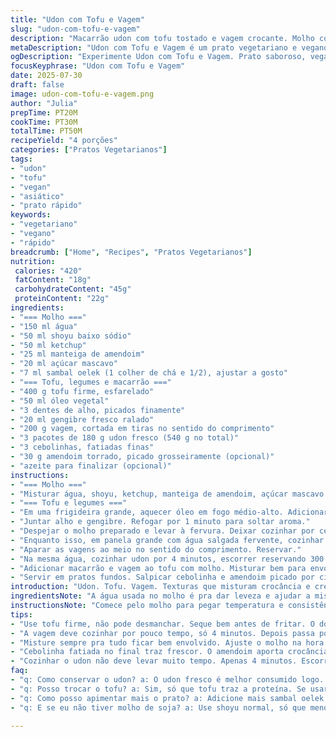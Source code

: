 ```yaml
---
title: "Udon com Tofu e Vagem"
slug: "udon-com-tofu-e-vagem"
description: "Macarrão udon com tofu tostado e vagem crocante. Molho com água, shoyu, ketchup, manteiga de amendoim, açúcar mascavo e pimenta sambal. Cozinha rápida, suja pouca louça. Um prato vegetariano, vegano, sem glúten, sem lactose. Combina texturas, sabores intensos, picância leve e toque adocicado. Apimentado na medida. Finaliza com cebolinha e amendoim torrado opcional, pra crocância. Acompanhamento simples. Preparação em etapas rápidas, aproveita água da massa pra ajustar molho. Pra quem curte cozinha asiática descomplicada, cheia de sabor e colorida."
metaDescription: "Udon com Tofu e Vagem é um prato vegetariano e vegano, cheio de sabor. Rápido, sem complicação. Perfeito para quem ama cozinha asiática."
ogDescription: "Experimente Udon com Tofu e Vagem. Prato saboroso, vegano e sem glúten. Mistura de texturas e sabores. Ideal para quem ama sabores asiáticos."
focusKeyphrase: "Udon com Tofu e Vagem"
date: 2025-07-30
draft: false
image: udon-com-tofu-e-vagem.png
author: "Julia"
prepTime: PT20M
cookTime: PT30M
totalTime: PT50M
recipeYield: "4 porções"
categories: ["Pratos Vegetarianos"]
tags:
- "udon"
- "tofu"
- "vegan"
- "asiático"
- "prato rápido"
keywords:
- "vegetariano"
- "vegano"
- "rápido"
breadcrumb: ["Home", "Recipes", "Pratos Vegetarianos"]
nutrition: 
 calories: "420"
 fatContent: "18g"
 carbohydrateContent: "45g"
 proteinContent: "22g"
ingredients:
- "=== Molho ==="
- "150 ml água"
- "50 ml shoyu baixo sódio"
- "50 ml ketchup"
- "25 ml manteiga de amendoim"
- "20 ml açúcar mascavo"
- "7 ml sambal oelek (1 colher de chá e 1/2), ajustar a gosto"
- "=== Tofu, legumes e macarrão ==="
- "400 g tofu firme, esfarelado"
- "50 ml óleo vegetal"
- "3 dentes de alho, picados finamente"
- "20 ml gengibre fresco ralado"
- "200 g vagem, cortada em tiras no sentido do comprimento"
- "3 pacotes de 180 g udon fresco (540 g no total)"
- "3 cebolinhas, fatiadas finas"
- "30 g amendoim torrado, picado grosseiramente (opcional)"
- "azeite para finalizar (opcional)"
instructions:
- "=== Molho ==="
- "Misturar água, shoyu, ketchup, manteiga de amendoim, açúcar mascavo e sambal oelek em uma tigela até ficar homogêneo. Ajustar pimenta e reservar."
- "=== Tofu e legumes ==="
- "Em uma frigideira grande, aquecer óleo em fogo médio-alto. Adicionar tofu esfarelado e dourar mexendo sempre, cerca de 12 minutos até ficar crocante e dourado."
- "Juntar alho e gengibre. Refogar por 1 minuto para soltar aroma."
- "Despejar o molho preparado e levar à fervura. Deixar cozinhar por cerca de 7 minutos, mexendo para engrossar e cobrir o tofu."
- "Enquanto isso, em panela grande com água salgada fervente, cozinhar vagem por 4 minutos. Retirar com escumadeira, passar em água fria rapidamente, escorrer."
- "Aparar as vagens ao meio no sentido do comprimento. Reservar."
- "Na mesma água, cozinhar udon por 4 minutos, escorrer reservando 300 ml da água do cozimento."
- "Adicionar macarrão e vagem ao tofu com molho. Misturar bem para envolver. Se ficar muito grosso, ir acrescentando a água do cozimento até soltar o molho e ficar cremoso."
- "Servir em pratos fundos. Salpicar cebolinha e amendoim picado por cima. Se quiser, um fio de azeite para finalizar."
introduction: "Udon. Tofu. Vagem. Texturas que misturam crocância e cremosidade. Molho que junta doce, salgado e picante. Rápido de fazer, sem complicação. Sem ingredientes de origem animal. Sem lactose, sem ovo, sem nozes. Uma pegada asiática calmante pro dia a dia. Lave, pique, frite, misture, cozinhe, sirva. A comida vira uma coisa simples, que pede só fome e vontade. Garanta só que tem lugar pra todos à mesa. Se der, conserve o sabor crocante da vagem com água fria. Tofu firme é regra, pra não desmanchar. E as nozes? Amendoim entra pra dar sotaque, crocante e cheiroso, mas pode tirar se quiser leve."
ingredientsNote: "A água usada no molho é pra dar leveza e ajudar a misturar ingredientes que dupla como ketchup levemente ácido e a manteiga de amendoim rica e cremosa. Trocar a manteiga de amendoim por tahine dá outra vibe, mais neutra e delicada. Shoyu reduzido em sódio evita sal em excesso. A vagem precisa estar firme, quase crocante, por isso cozimento rápido e banho frio. Udon fresco é melhor que o seco pela textura e rapidez. No lugar da vagem, pode usar brócolis picado ou aspargos para variar. O amendoim é opcional, e pode ser substituído por sementes de gergelim torradas. O gengibre e alho vêm para dar aquela profundidade picante, mas fraca, que só aumenta o sabor final."
instructionsNote: "Comece pelo molho para pegar temperatura e consistência. Enquanto o tofu cozinha, vai preparando os legumes para não perder o timing. Tenha atenção na hora de dourar o tofu pra criar textura. Misture com o molho ainda quente pra que ele absorva aroma e sabor. Use a água do cozimento das massas para ajustar a textura do molho, nem menos nem mais, fino ou muito grosso perde a graça. Rápido na frigideira, demora na água, pra manter legumes crocantes. Servir rápido pra não perder calor e sabor. Finalizar com amendoim ou cebolinha oferece aroma fresco e crocante, perfeito pra quebrar a maciez do prato."
tips:
- "Use tofu firme, não pode desmanchar. Seque bem antes de fritar. O dorado é essencial pra textura. Foque em não mexer demais pra não esfarelar. O molho deve ser ajustado na hora. Água do cozimento = segredo."
- "A vagem deve cozinhar por pouco tempo, só 4 minutos. Depois passa por água fria imediata. Isso garante a crocância. Tente outros legumes também. Brócolis ou aspargos são boas trocas. Mantenha sempre água escorrendo."
- "Misture sempre pra tudo ficar bem envolvido. Ajuste o molho na hora. Se grosso demais, use a água reservada. Pra não perder o sabor e aroma, sirva imediatamente. Na mesa não deixa esfriar. Isso estraga a experiência."
- "Cebolinha fatiada no final traz frescor. O amendoim aporta crocância, mas é opcional. Sementes de gergelim também são legais aqui. Mantenha a quantidade de shoyu controlada. Se exagerar, pode salgá-lo. Experimente e ajuste."
- "Cozinhar o udon não deve levar muito tempo. Apenas 4 minutos. Escorra bem e misture logo com o tofu. O calor ajuda a absorver o molho. O gengibre e alho fazem a diferença, então não dispense. Eles são fundamentais."
faq:
- "q: Como conservar o udon? a: O udon fresco é melhor consumido logo. Mais saboroso e textura top. Se sobrar, guarde na geladeira por até 2 dias. Em recipiente fechado. Mas vem com risco de perder a textura."
- "q: Posso trocar o tofu? a: Sim, só que tofu traz a proteína. Se usar outro, considere tempeh ou até grão-de-bico. Cuidado com a textura. O ideal é manter crocante. No sabor, muda um pouco, mas é possível."
- "q: Como posso apimentar mais o prato? a: Adicione mais sambal oelek. Mas faça com cuidado. Pode colocar pimenta fresca também, picada bem miudinha. Ajuste ao seu gosto. Mas não exagerar sempre."
- "q: E se eu não tiver molho de soja? a: Use shoyu normal, só que menos. O sabor vai mudar um pouco. Mas dá pra substituir. Ou molho de tamari, que é uma boa saída também. Cuidado com a quantidade de sal."

---
```

